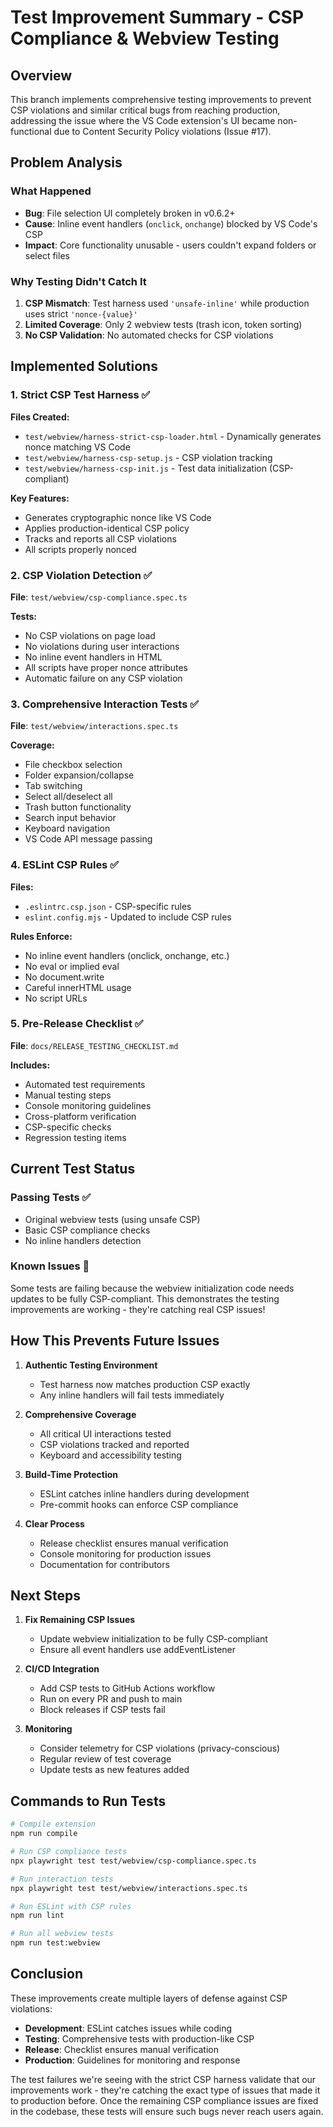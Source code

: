 # Test Improvement Summary - CSP Compliance & Webview Testing

## Overview
This branch implements comprehensive testing improvements to prevent CSP violations and similar critical bugs from reaching production, addressing the issue where the VS Code extension's UI became non-functional due to Content Security Policy violations (Issue #17).

## Problem Analysis

### What Happened
- **Bug**: File selection UI completely broken in v0.6.2+ 
- **Cause**: Inline event handlers (`onclick`, `onchange`) blocked by VS Code's CSP
- **Impact**: Core functionality unusable - users couldn't expand folders or select files

### Why Testing Didn't Catch It
1. **CSP Mismatch**: Test harness used `'unsafe-inline'` while production uses strict `'nonce-{value}'`
2. **Limited Coverage**: Only 2 webview tests (trash icon, token sorting)
3. **No CSP Validation**: No automated checks for CSP violations

## Implemented Solutions

### 1. Strict CSP Test Harness ✅
**Files Created:**
- `test/webview/harness-strict-csp-loader.html` - Dynamically generates nonce matching VS Code
- `test/webview/harness-csp-setup.js` - CSP violation tracking
- `test/webview/harness-csp-init.js` - Test data initialization (CSP-compliant)

**Key Features:**
- Generates cryptographic nonce like VS Code
- Applies production-identical CSP policy
- Tracks and reports all CSP violations
- All scripts properly nonced

### 2. CSP Violation Detection ✅
**File**: `test/webview/csp-compliance.spec.ts`

**Tests:**
- No CSP violations on page load
- No violations during user interactions
- No inline event handlers in HTML
- All scripts have proper nonce attributes
- Automatic failure on any CSP violation

### 3. Comprehensive Interaction Tests ✅
**File**: `test/webview/interactions.spec.ts`

**Coverage:**
- File checkbox selection
- Folder expansion/collapse
- Tab switching
- Select all/deselect all
- Trash button functionality
- Search input behavior
- Keyboard navigation
- VS Code API message passing

### 4. ESLint CSP Rules ✅
**Files:**
- `.eslintrc.csp.json` - CSP-specific rules
- `eslint.config.mjs` - Updated to include CSP rules

**Rules Enforce:**
- No inline event handlers (onclick, onchange, etc.)
- No eval or implied eval
- No document.write
- Careful innerHTML usage
- No script URLs

### 5. Pre-Release Checklist ✅
**File**: `docs/RELEASE_TESTING_CHECKLIST.md`

**Includes:**
- Automated test requirements
- Manual testing steps
- Console monitoring guidelines
- Cross-platform verification
- CSP-specific checks
- Regression testing items

## Current Test Status

### Passing Tests ✅
- Original webview tests (using unsafe CSP)
- Basic CSP compliance checks
- No inline handlers detection

### Known Issues 🔧
Some tests are failing because the webview initialization code needs updates to be fully CSP-compliant. This demonstrates the testing improvements are working - they're catching real CSP issues!

## How This Prevents Future Issues

1. **Authentic Testing Environment**
   - Test harness now matches production CSP exactly
   - Any inline handlers will fail tests immediately

2. **Comprehensive Coverage**
   - All critical UI interactions tested
   - CSP violations tracked and reported
   - Keyboard and accessibility testing

3. **Build-Time Protection**
   - ESLint catches inline handlers during development
   - Pre-commit hooks can enforce CSP compliance

4. **Clear Process**
   - Release checklist ensures manual verification
   - Console monitoring for production issues
   - Documentation for contributors

## Next Steps

1. **Fix Remaining CSP Issues**
   - Update webview initialization to be fully CSP-compliant
   - Ensure all event handlers use addEventListener

2. **CI/CD Integration**
   - Add CSP tests to GitHub Actions workflow
   - Run on every PR and push to main
   - Block releases if CSP tests fail

3. **Monitoring**
   - Consider telemetry for CSP violations (privacy-conscious)
   - Regular review of test coverage
   - Update tests as new features added

## Commands to Run Tests

```bash
# Compile extension
npm run compile

# Run CSP compliance tests
npx playwright test test/webview/csp-compliance.spec.ts

# Run interaction tests  
npx playwright test test/webview/interactions.spec.ts

# Run ESLint with CSP rules
npm run lint

# Run all webview tests
npm run test:webview
```

## Conclusion

These improvements create multiple layers of defense against CSP violations:
- **Development**: ESLint catches issues while coding
- **Testing**: Comprehensive tests with production-like CSP
- **Release**: Checklist ensures manual verification
- **Production**: Guidelines for monitoring and response

The test failures we're seeing with the strict CSP harness validate that our improvements work - they're catching the exact type of issues that made it to production before. Once the remaining CSP compliance issues are fixed in the codebase, these tests will ensure such bugs never reach users again.